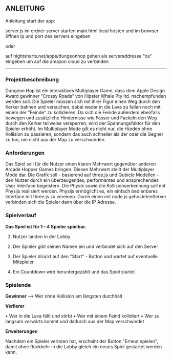 ## ANLEITUNG ## 
Anleitung start der app:

server.js im ordner server starten
main.html local hosten und im browser öffnen
ip und port des servers eingeben

oder

auf nightsharts.net/apps/dungeonhop gehen
als serveraddresse "os" eingeben um auf die amazon cloud zu verbinden
_________________________________________________
 
### Projektbeschreibung ###

Dungeon Hop ist ein interaktives Multiplayer Game, dass dem Apple Design Award
gewinner “Crossy Roads” von Hipster Whale Pty ltd. nachempfunden werden soll.
Die Spieler müssen sich mit ihrer Figur einen Weg durch den Kerker bahnen und versuchen, dabei weder in die Lava zu fallen noch mit einem der "Feinde" zu kollidieren. 
Da sich die Feinde außerdem ebenfalls bewegen und zusätzliche Hindernisse wie Fässer und Fackeln den Weg durch den Kerker teilweise versperren, wird der Spannungsfaktor für den Spieler erhöht. 
Im Multiplayer Mode gilt es nicht nur, die Hürden ohne Kollision zu passieren, sondern das auch schneller als der oder die Gegner zu tun, um nicht aus der Map zu verschwinden.

### Anforderungen ###
Das Spiel soll für die Nutzer einen klaren Mehrwert gegenüber anderen Arcade Hopper
Games bringen. Diesen Mehrwert stellt der Multiplayer Mode dar.
Die Grafik soll - basierend auf three.js und Qubicle Modellen - den Nutzer durch ein
überzeugendes, performantes und ansprechendes User Interface begeistern.
Die Physik sowie die Kollisionserkennung soll mit Physijs realisiert werden. Physijs
ermöglicht es, ein einfach bedienbares Interface mit three.js zu vereinen.
Durch einen mit node.js gehostetenServer verbinden sich die Spieler dann über die IP
Adresse.


### Spielverlauf ### 

**Das Spiel ist für 1 - 4 Spieler spielbar.**

1. Nutzer landen in der Lobby

2. Der Spieler gibt seinen Namen ein und verbindet sich auf den Server

3. Der Spieler drückt auf den "Start" - Button und wartet auf eventuelle Mitspieler

4. Ein Countdown wird heruntergezählt und das Spiel startet


### Spielende ### 

**Gewinner**
--> Wer ohne Kollision am längsten durchhält

**Verlierer**
 
•  Wer in die Lava fällt und stirbt
•  Wer mit einem Feind kollidiert
•  Wer zu langsam vorwärts kommt und dadurch aus der Map verschwindet

**Erweiterungen**

Nachdem ein Spieler verloren hat, erscheint der Button "Erneut spielen", damit ohne Rückkehr in die Lobby gleich ein neues Spiel gestartet werden kann.